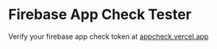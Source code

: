 # Firebase App Check Tester

Verify your firebase app check token at [appcheck.vercel.app](https://appcheck.vercel.app)